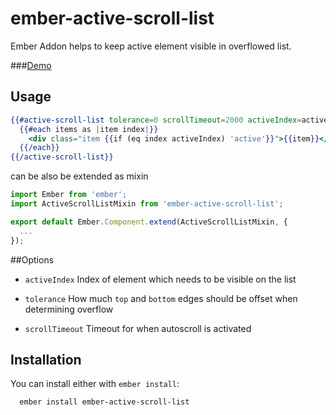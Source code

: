 # ember-active-scroll-list
Ember Addon helps to keep active element visible in overflowed list. 

###[Demo](http://ember-active-scroll-list.surge.sh)

## Usage

```hbs
{{#active-scroll-list tolerance=0 scrollTimeout=2000 activeIndex=activeIndex class='list'}}
  {{#each items as |item index|}}
    <div class="item {{if (eq index activeIndex) 'active'}}">{{item}}</div>
  {{/each}}
{{/active-scroll-list}}
```
can be also be extended as mixin
```javascript 
import Ember from 'ember';
import ActiveScrollListMixin from 'ember-active-scroll-list';

export default Ember.Component.extend(ActiveScrollListMixin, {
  ...
});
```

##Options
  * `activeIndex`
  Index of element which needs to be visible on the list

  * `tolerance`
    How much `top` and `bottom` edges should be offset when determining overflow

  * `scrollTimeout`
    Timeout for when autoscroll is activated

## Installation
You can install either with `ember install`:

```shell
  ember install ember-active-scroll-list
```
